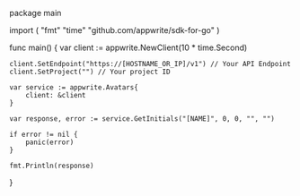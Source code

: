 package main

import (
    "fmt"
    "time"
    "github.com/appwrite/sdk-for-go"
)

func main() {
    var client := appwrite.NewClient(10 * time.Second)

    client.SetEndpoint("https://[HOSTNAME_OR_IP]/v1") // Your API Endpoint
    client.SetProject("") // Your project ID

    var service := appwrite.Avatars{
        client: &client
    }

    var response, error := service.GetInitials("[NAME]", 0, 0, "", "")

    if error != nil {
        panic(error)
    }

    fmt.Println(response)
}
